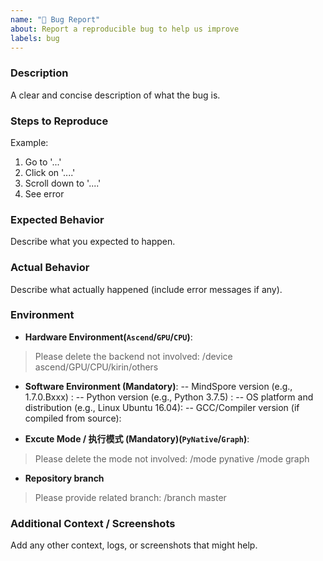 ```yaml
---
name: "🐞 Bug Report"
about: Report a reproducible bug to help us improve
labels: bug
---
```


### Description
A clear and concise description of what the bug is.

### Steps to Reproduce
Example:
1. Go to '...'
2. Click on '....'
3. Scroll down to '....'
4. See error

### Expected Behavior
Describe what you expected to happen.

### Actual Behavior
Describe what actually happened (include error messages if any).

### Environment
- **Hardware Environment(`Ascend`/`GPU`/`CPU`)**:
> Please delete the backend not involved:
> /device ascend/GPU/CPU/kirin/others

- **Software Environment (Mandatory)**:
-- MindSpore version (e.g., 1.7.0.Bxxx) :
-- Python version (e.g., Python 3.7.5) :
-- OS platform and distribution (e.g., Linux Ubuntu 16.04):
-- GCC/Compiler version (if compiled from source):

- **Excute Mode / 执行模式 (Mandatory)(`PyNative`/`Graph`)**:
> Please delete the mode not involved:
> /mode pynative
> /mode graph

- **Repository branch**
> Please provide related branch:
> /branch master

### Additional Context / Screenshots
Add any other context, logs, or screenshots that might help.